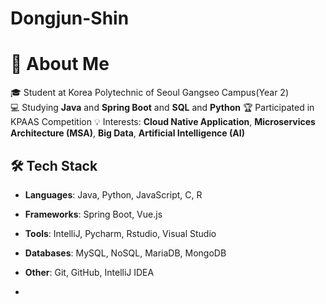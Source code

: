 # Dongjun-Shin
# 🚀 About Me

🎓 Student at Korea Polytechnic of Seoul Gangseo Campus(Year 2)  
💻 Studying **Java** and **Spring Boot**  and  **SQL** and **Python**
🏆 Participated in KPAAS Competition 
💡 Interests: **Cloud Native Application**, **Microservices Architecture (MSA)**, **Big Data**, **Artificial Intelligence (AI)**  

## 🛠️ Tech Stack

- **Languages**: Java, Python, JavaScript, C, R 
- **Frameworks**: Spring Boot, Vue.js
- **Tools**: IntelliJ, Pycharm, Rstudio, Visual Studio
- **Databases**: MySQL, NoSQL, MariaDB, MongoDB
- **Other**: Git, GitHub, IntelliJ IDEA

- 
